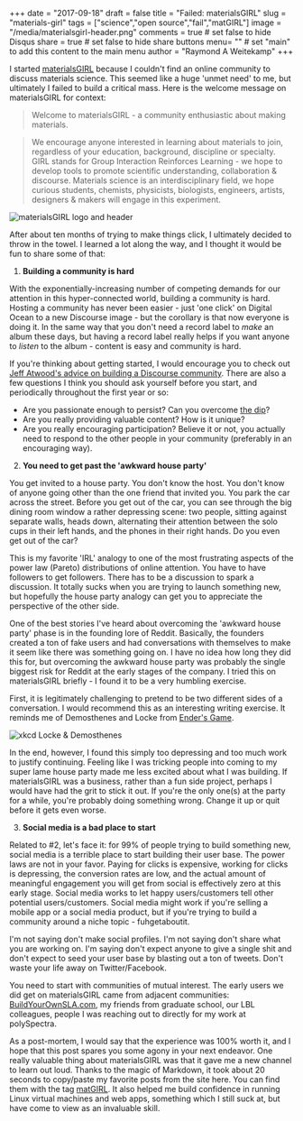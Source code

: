 +++
date = "2017-09-18"
draft = false
title = "Failed: materialsGIRL"
slug = "materials-girl"
tags = ["science","open source","fail","matGIRL"]
image = "/media/materialsgirl-header.png"
comments = true	# set false to hide Disqus
share = true	# set false to hide share buttons
menu= ""		# set "main" to add this content to the main menu
author = "Raymond A Weitekamp"
+++

I started [materialsGIRL](https://discourse.materialsgirl.co/) because I couldn't find an online community to discuss materials science. This seemed like a huge 'unmet need' to me, but ultimately I failed to build a critical mass. Here is the welcome message on materialsGIRL for context:

> Welcome to materialsGIRL - a community enthusiastic about making materials.

> We encourage anyone interested in learning about materials to join, regardless of your education, background, discipline or specialty. GIRL stands for Group Interaction Reinforces Learning - we hope to develop tools to promote scientific understanding, collaboration & discourse. Materials science is an interdisciplinary field, we hope curious students, chemists, physicists, biologists, engineers, artists, designers & makers will engage in this experiment. 

![materialsGIRL logo and header](/media/materialsgirl-header.png)

After about ten months of trying to make things click, I ultimately decided to throw in the towel. I learned a lot along the way, and I thought it would be fun to share some of that:

1) **Building a community is hard**

With the exponentially-increasing number of competing demands for our attention in this hyper-connected world, building a community is hard. Hosting a community has never been easier - just 'one click' on Digital Ocean to a new Discourse image - but the corollary is that now everyone is doing it. In the same way that you don't need a record label to *make* an album these days, but having a record label really helps if you want anyone to *listen* to the album - content is easy and community is hard.

If you're thinking about getting started, I would encourage you to check out [Jeff Atwood's advice on building a Discourse community](https://blog.discourse.org/2014/08/building-a-discourse-community/). There are also a few questions I think you should ask yourself before you start, and periodically throughout the first year or so:

* Are you passionate enough to persist? Can you overcome [the dip](https://www.amazon.com/The-Dip/dp/B000R9Q9C2/ref=as_li_ss_tl?ie=UTF8&qid=1505791405&sr=8-1&keywords=the+dip&linkCode=ll1&tag=rawwerks09-20&linkId=252691170c2613fddbc6485b580f4073)?
* Are you really providing valuable content? How is it unique?
* Are you really encouraging participation? Believe it or not, you actually need to respond to the other people in your community (preferably in an encouraging way).

2) **You need to get past the 'awkward house party'**

You get invited to a house party. You don't know the host. You don't know of anyone going other than the one friend that invited you. You park the car across the street. Before you get out of the car, you can see through the big dining room window a rather depressing scene: two people, sitting against separate walls, heads down, alternating their attention between the solo cups in their left hands, and the phones in their right hands. Do you even get out of the car? 

This is my favorite 'IRL' analogy to one of the most frustrating aspects of the power law (Pareto) distributions of online attention. You have to have followers to get followers. There has to be a discussion to spark a discussion. It totally sucks when you are trying to launch something new, but hopefully the house party analogy can get you to appreciate the perspective of the other side.

One of the best stories I've heard about overcoming the 'awkward house party' phase is in the founding lore of Reddit. Basically, the founders created a ton of fake users and had conversations with themselves to make it seem like there was something going on. I have no idea how long they did this for, but overcoming the awkward house party was probably the single biggest risk for Reddit at the early stages of the company. I tried this on materialsGIRL briefly - I found it to be a very humbling exercise. 

First, it is legitimately challenging to pretend to be two different sides of a conversation. I would recommend this as an interesting writing exercise. It reminds me of Demosthenes and Locke from [Ender's Game](https://www.amazon.com/Orson-Scott-Card-Revised-Definitive/dp/B00HTK0S42/ref=as_li_ss_tl?_encoding=UTF8&qid=1505331234&sr=8-10&linkCode=ll1&tag=rawwerks09-20&linkId=98dc08c0cb7da70e72fd74cda34a5546). 

![xkcd Locke & Demosthenes](https://imgs.xkcd.com/comics/locke_and_demosthenes.png)

In the end, however, I found this simply too depressing and too much work to justify continuing. Feeling like I was tricking people into coming to my super lame house party made me less excited about what I was building. If materialsGIRL was a business, rather than a fun side project, perhaps I would have had the grit to stick it out. If you're the only one(s) at the party for a while, you're probably doing something wrong. Change it up or quit before it gets even worse.

3) **Social media is a bad place to start**

Related to #2, let's face it: for 99% of people trying to build something new, social media is a terrible place to start building their user base. The power laws are not in your favor. Paying for clicks is expensive, working for clicks is depressing, the conversion rates are low, and the actual amount of meaningful engagement you will get from social is effectively zero at this early stage. Social media works to let happy users/customers tell other potential users/customers. Social media might work if you're selling a mobile app or a social media product, but if you're trying to build a community around a niche topic - fuhgetaboutit.

I'm not saying don't make social profiles. I'm not saying don't share what you are working on. I'm saying don't expect anyone to give a single shit and don't expect to seed your user base by blasting out a ton of tweets. Don't waste your life away on Twitter/Facebook.

You need to start with communities of mutual interest. The early users we did get on materialsGIRL came from adjacent communities: [BuildYourOwnSLA.com](http://buildyourownsla.com/), my friends from graduate school, our LBL colleagues, people I was reaching out to directly for my work at polySpectra. 

As a post-mortem, I would say that the experience was 100% worth it, and I hope that this post spares you some agony in your next endeavor. One really valuable thing about materialsGIRL was that it gave me a new channel to learn out loud. Thanks to the magic of Markdown, it took about 20 seconds to copy/paste my favorite posts from the site here. You can find them with the tag [matGIRL](/tags/matgirl/). It also helped me build confidence in running Linux virtual machines and web apps, something which I still suck at, but have come to view as an invaluable skill.
